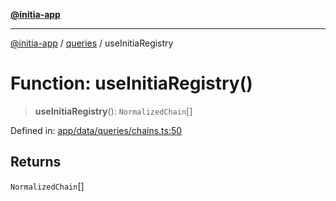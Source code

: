[**@initia-app**](../../data.md)

***

[@initia-app](../../data.md) / [queries](../data.md) / useInitiaRegistry

# Function: useInitiaRegistry()

> **useInitiaRegistry**(): `NormalizedChain`[]

Defined in: [app/data/queries/chains.ts:50](https://github.com/hanwong/app-v2/blob/b6cc29462bca0bededdcec342d091f91e17e428a/app/data/queries/chains.ts#L50)

## Returns

`NormalizedChain`[]
